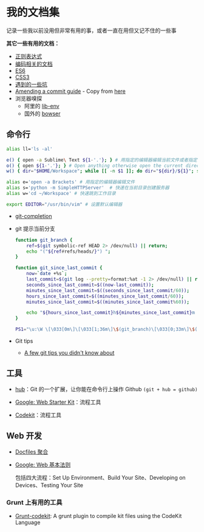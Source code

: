 # 我的文档集

记录一些我以前没用但非常有用的事，或者一直在用但又记不住的一些事


**其它一些有用的文档：**

* [正则表达式](./REGEXP.md)
* [编码相关的文档](https://https://github.com/qiu8310/ccode/tree/master/docs)
* [ES6](./ES6.md)
* [CSS3](./CSS3.md)
* [遇到的一些坑](./BUG.md)
* [Amending a commit guide](./git/amending-a-commit-guide.md) - Copy from [here](https://github.com/RichardLitt/knowledge/blob/master/github/amending-a-commit-guide.md)
* 浏览器嗅探
  - 阿里的 [lib-env](https://github.com/amfe/lib-env)
  - 国外的 [bowser](https://github.com/ded/bowser)

## 命令行

```bash
alias ll='ls -al'

e() { open -a Sublime\ Text ${1-'.'}; } # 用指定的编辑器编辑当前文件或者指定的文件
o() { open ${1-'.'}; } # Open anything otherwise open the current directory in Finder
w() { dir="$HOME/Workspace"; while [[ -n $1 ]]; do dir="${dir}/${1}"; shift; done; cd $dir; } # 快速跳到工作目录

alias e='open -a Brackets' # 用指定的编辑器编辑文件
alias s='python -m SimpleHTTPServer'  # 快速在当前目录创建服务器
alias w='cd ~/Workspace' # 快速跳到工作目录

export EDITOR="/usr/bin/vim" # 设置默认编辑器
```


* [git-completion](https://github.com/git/git/blob/master/contrib/completion/git-completion.bash)
* git 提示当前分支

  ```bash
  function git_branch {
      ref=$(git symbolic-ref HEAD 2> /dev/null) || return;
      echo "("${ref#refs/heads/}") ";
  }

  function git_since_last_commit {
      now=`date +%s`;
      last_commit=$(git log --pretty=format:%at -1 2> /dev/null) || return;
      seconds_since_last_commit=$((now-last_commit));
      minutes_since_last_commit=$((seconds_since_last_commit/60));
      hours_since_last_commit=$((minutes_since_last_commit/60));
      minutes_since_last_commit=$((minutes_since_last_commit%60));

      echo "${hours_since_last_commit}h${minutes_since_last_commit}m ";
  }

  PS1="\u:\W \[\033[0m\]\[\033[1;36m\]\$(git_branch)\[\033[0;33m\]\$(git_since_last_commit)\[\033[0m\]\$ "
  ```



* Git tips

  * [A few git tips you didn't know about](http://mislav.uniqpath.com/2010/07/git-tips/)


## 工具

* [hub](https://github.com/github/hub)：Git 的一个扩展，让你能在命令行上操作 Github `(git + hub = github)`

* [Google: Web Starter Kit](https://developers.google.com/web/starter-kit/)：流程工具

* [Codekit](https://incident57.com/codekit/)：流程工具



## Web 开发

* [Docfiles 聚合](http://dotfiles.github.io/)
* [Google: Web 基本法则](https://developers.google.com/web/fundamentals/)
  
  包括四大流程：Set Up Environment、Build Your Site、Developing on Devices、Testing Your Site

### Grunt 上有用的工具

* [Grunt-codekit](https://github.com/fatso83/grunt-codekit): A grunt plugin to compile kit files using the CodeKit Language

